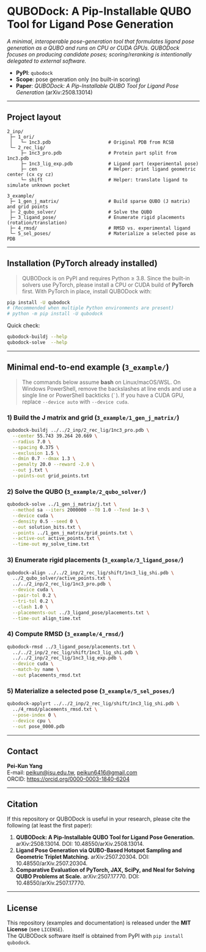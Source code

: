 # QUBODock: A Pip-Installable QUBO Tool for Ligand Pose Generation

*A minimal, interoperable pose-generation tool that formulates ligand pose generation as a QUBO and runs on CPU or CUDA GPUs. QUBODock focuses on producing candidate poses; scoring/reranking is intentionally delegated to external software.*

- **PyPI**: `qubodock`
- **Scope**: pose generation only (no built-in scoring)
- **Paper**: *QUBODock: A Pip-Installable QUBO Tool for Ligand Pose Generation* (arXiv:2508.13014)

---

## Project layout

```
2_inp/
 ├─ 1_ori/
 │   └─ 1nc3.pdb                     # Original PDB from RCSB
 └─ 2_rec_lig/
     ├─ 1nc3_pro.pdb                 # Protein part split from 1nc3.pdb
     ├─ 1nc3_lig_exp.pdb             # Ligand part (experimental pose)
     ├─ cen                          # Helper: print ligand geometric center (cx cy cz)
     └─ shift                        # Helper: translate ligand to simulate unknown pocket

3_example/
 ├─ 1_gen_j_matrix/                  # Build sparse QUBO (J matrix) and grid points
 ├─ 2_qubo_solver/                   # Solve the QUBO
 ├─ 3_ligand_pose/                   # Enumerate rigid placements (rotation/translation)
 ├─ 4_rmsd/                          # RMSD vs. experimental ligand
 └─ 5_sel_poses/                     # Materialize a selected pose as PDB
```

---

## Installation (PyTorch already installed)

> QUBODock is on PyPI and requires Python ≥ 3.8. Since the built-in solvers use PyTorch, please install a CPU or CUDA build of **PyTorch** first. With PyTorch in place, install QUBODock with:

```bash
pip install -U qubodock
# (Recommended when multiple Python environments are present)
# python -m pip install -U qubodock
```

Quick check:
```bash
qubodock-buildj --help
qubodock-solve  --help
```

---

## Minimal end-to-end example (`3_example/`)

> The commands below assume **bash** on Linux/macOS/WSL. On Windows PowerShell, remove the backslashes at line ends and use a single line or PowerShell backticks (`` ` ``). If you have a CUDA GPU, replace `--device auto` with `--device cuda`.

### 1) Build the J matrix and grid (`3_example/1_gen_j_matrix/`)

```bash
qubodock-buildj ../../2_inp/2_rec_lig/1nc3_pro.pdb \
  --center 55.743 39.264 20.669 \
  --radius 7.0 \
  --spacing 0.375 \
  --exclusion 1.5 \
  --dmin 0.7 --dmax 1.3 \
  --penalty 20.0 --reward -2.0 \
  --out j.txt \
  --points-out grid_points.txt
```

### 2) Solve the QUBO (`3_example/2_qubo_solver/`)

```bash
qubodock-solve ../1_gen_j_matrix/j.txt \
  --method sa --iters 2000000 --T0 1.0 --Tend 1e-3 \
  --device cuda \
  --density 0.5 --seed 0 \
  --out solution_bits.txt \
  --points ../1_gen_j_matrix/grid_points.txt \
  --active-out active_points.txt \
  --time-out my_solve_time.txt
```

### 3) Enumerate rigid placements (`3_example/3_ligand_pose/`)

```bash
qubodock-align ../../2_inp/2_rec_lig/shift/1nc3_lig_shi.pdb \
  ../2_qubo_solver/active_points.txt \
  ../../2_inp/2_rec_lig/1nc3_pro.pdb \
  --device cuda \
  --pair-tol 0.2 \
  --tri-tol 0.2 \
  --clash 1.0 \
  --placements-out ../3_ligand_pose/placements.txt \
  --time-out align_time.txt
```

### 4) Compute RMSD (`3_example/4_rmsd/`)

```bash
qubodock-rmsd ../3_ligand_pose/placements.txt \
  ../../2_inp/2_rec_lig/shift/1nc3_lig_shi.pdb \
  ../../2_inp/2_rec_lig/1nc3_lig_exp.pdb \
  --device cuda \
  --match-by name \
  --out placements_rmsd.txt
```

### 5) Materialize a selected pose (`3_example/5_sel_poses/`)

```bash
qubodock-applyrt ../../2_inp/2_rec_lig/shift/1nc3_lig_shi.pdb \
  ../4_rmsd/placements_rmsd.txt \
  --pose-index 0 \
  --device cpu \
  --out pose_0000.pdb
```

---

## Contact

**Pei-Kun Yang**  
E-mail: <peikun@isu.edu.tw>, <peikun6416@gmail.com>  
ORCID: <https://orcid.org/0000-0003-1840-6204>

---

## Citation

If this repository or QUBODock is useful in your research, please cite the following (at least the first paper):

1. **QUBODock: A Pip-Installable QUBO Tool for Ligand Pose Generation.** arXiv:2508.13014. DOI: 10.48550/arXiv.2508.13014.  
2. **Ligand Pose Generation via QUBO-Based Hotspot Sampling and Geometric Triplet Matching.** arXiv:2507.20304. DOI: 10.48550/arXiv.2507.20304.  
3. **Comparative Evaluation of PyTorch, JAX, SciPy, and Neal for Solving QUBO Problems at Scale.** arXiv:2507.17770. DOI: 10.48550/arXiv.2507.17770.

---

## License

This repository (examples and documentation) is released under the **MIT License** (see `LICENSE`).  
The QUBODock software itself is obtained from PyPI with `pip install qubodock`.
